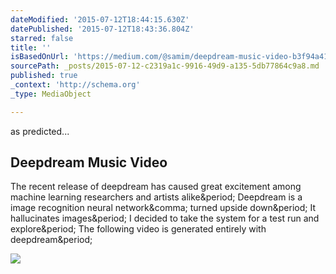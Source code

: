 ```yaml
---
dateModified: '2015-07-12T18:44:15.630Z'
datePublished: '2015-07-12T18:43:36.804Z'
starred: false
title: ''
isBasedOnUrl: 'https://medium.com/@samim/deepdream-music-video-b3f94a4117e6'
sourcePath: _posts/2015-07-12-c2319a1c-9916-49d9-a135-5db77864c9a8.md
published: true
_context: 'http://schema.org'
_type: MediaObject

---
```

as predicted...

<article style=""><h1>Deepdream Music Video</h1><p>The recent release of deepdream has caused great excitement among machine learning researchers and artists alike&amp;period; Deepdream is a image recognition neural network&amp;comma; turned upside down&amp;period; It hallucinates images&amp;period; I decided to take the system for a test run and explore&amp;period; The following video is generated entirely with deepdream&amp;period;</p><img src="https://d262ilb51hltx0.cloudfront.net/max/800/1*G70B2LF2RQ7Lqf6LzLj6Zg.jpeg" /></article>